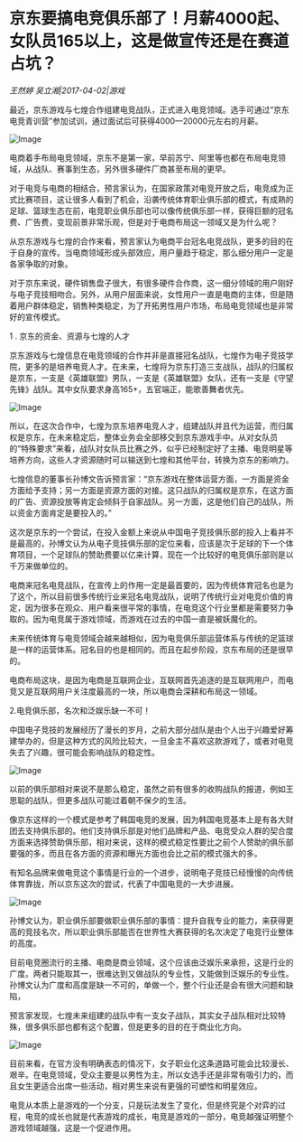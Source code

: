 # 京东要搞电竞俱乐部了！月薪4000起、女队员165以上，这是做宣传还是在赛道占坑？

*王然婷 吴立湘|2017-04-02|游戏*

最近，京东游戏与七煌合作组建电竞战队，正式进入电竞领域。选手可通过“京东电竞青训营”参加试训，通过面试后可获得4000—20000元左右的月薪。

![Image](http://p2.pstatp.com/large/37d60000fc39a6089d45)

电商着手布局电竞领域，京东不是第一家，早前苏宁、阿里等也都在布局电竞领域，从战队、赛事到生态，另外很多硬件厂商甚至布局的更早。

对于电竞与电商的相结合，预言家认为，在国家政策对电竞开放之后，电竞成为正式比赛项目，这让很多人看到了机会，沿袭传统体育职业俱乐部的模式，有成熟的足球、篮球生态在前，电竞职业俱乐部也可以像传统俱乐部一样，获得巨额的冠名费、广告费，变现前景非常乐观，但是对于电商布局这一领域又是为什么呢？

从京东游戏与七煌的合作来看，预言家认为电商平台冠名电竞战队，更多的目的在于自身的宣传。当电商领域形成头部效应，用户量趋于稳定，那么细分用户一定是各家争取的对象。

对于京东来说，硬件销售盘子很大，有很多硬件合作商，这一细分领域的用户刚好与电子竞技相吻合。另外，从用户层面来说，女性用户一直是电商的主体，但是随着用户群体稳定，销售种类稳定，为了开拓男性用户市场，布局电竞领域也是非常好的宣传模式。

1 . 京东的资金、资源与七煌的人才

京东游戏与七煌信息在电竞领域的合作并非是直接冠名战队，七煌作为电子竞技学院，更多的是培养电竞人才。在未来，七煌将为京东打造三支战队，战队的归属权是京东，一支是《英雄联盟》男队，一支是《英雄联盟》女队，还有一支是《守望先锋》战队。其中女队要求身高165+，五官端正，能歌善舞者优先。

![Image](http://p3.pstatp.com/large/37d70002c7ba16d17ffb)

所以，在这次合作中，七煌为京东培养电竞人才，组建战队并且代为运营，而归属权是京东，在未来稳定后，整体业务会全部移交到京东游戏手中。从对女队员的“特殊要求”来看，战队对女队员比赛之外，似乎已经制定好了主播、电竞明星等培养方向，这些人才资源随时可以输送到七煌和其他平台，转换为京东的影响力。

七煌信息的董事长孙博文告诉预言家：“京东游戏在整体运营方面，一方面是资金方面给予支持；另一方面是资源方面的对接。这只战队的归属权是京东，在这方面的广告、资源投放等肯定会倾斜于自家战队。另一方面，这是他们自己的战队，所以资金方面肯定是要投入的。”

这次是京东的一个尝试，在投入金额上来说从中国电子竞技俱乐部的投入上看并不是最高的，孙博文认为从电子竞技俱乐部的定位来看，应该是次于足球的下一个体育项目，一个足球队的赞助费要以亿来计算，现在一个比较好的电竞俱乐部则是以千万来做单位的。

电商来冠名电竞战队，在宣传上的作用一定是最首要的，因为传统体育冠名也是为了这个，所以目前很多传统行业来冠名电竞战队，说明了传统行业对电竞价值的肯定，因为很多在观众、用户看来很平常的事情，在电竞这个行业里都是需要努力争取的。因为电竞属于游戏领域，而游戏在过去的中国一直是被妖魔化的。

未来传统体育与电竞领域会越来越相似，因为电竞俱乐部运营体系与传统的足篮球是一样的运营体系。冠名目的也是相同的。而且在起步阶段，京东布局的还是很早的。

电商布局这块，是因为电商是互联网企业，互联网首先追逐的是互联网用户，而电竞又是互联网用户关注度最高的一块，所以电商会深耕和布局这一领域。

2.电竞俱乐部，名次和泛娱乐缺一不可！

中国电子竞技的发展经历了漫长的岁月，之前大部分战队是由个人出于兴趣爱好筹建举办的，但是这种方式的风险比较大，一旦金主不喜欢这款游戏了，或者对电竞失去了兴趣，很可能会影响战队的稳定性。

![Image](http://p3.pstatp.com/large/37d10002c8aa32e84b3a)

以前的俱乐部相对来说不是那么稳定，虽然之前有很多的收购战队的报道，例如王思聪的战队，但更多战队可能过着朝不保夕的生活。

像京东这样的一个模式是参考了韩国电竞的发展，因为韩国电竞基本上是有各大财团去支持俱乐部的。他们支持俱乐部是对他们品牌和产品、电竞受众人群的契合度方面来选择赞助俱乐部，相对来说，这样的模式稳定性要比之前个人赞助的俱乐部要强的多，而且在各方面的资源和曝光方面也会比之前的模式强大的多。

有知名品牌来做电竞这个事情是行业的一个进步，说明电子竞技已经慢慢的向传统体育靠拢，所以京东这次的尝试，代表了中国电竞的一大步进展。

![Image](http://p1.pstatp.com/large/37da0002bdace5c5176d)

孙博文认为，职业俱乐部要做职业俱乐部的事情：提升自我专业的能力，来获得更高的竞技名次，所以职业俱乐部能否在世界性大赛获得的名次决定了电竞行业整体的高度。

目前电竞圈流行的主播、电商是商业领域，这个应该由泛娱乐来承担，这是行业的广度。两者只能取其一，很难达到又做战队的专业性，又能做到泛娱乐的专业性。孙博文认为广度和高度是缺一不可的，单做一个，整个行业还是会有很大问题和缺陷，

预言家发现，七煌未来组建的战队中有一支女子战队，其实女子战队相对比较特殊，很多俱乐部也都有这个配置，但是更多的目的在于商业化方向。

![Image](http://p1.pstatp.com/large/37dc0000eb0854bca185)

目前来看，在官方没有明确表态的情况下，女子职业化这条道路可能会比较漫长、艰辛。在电竞领域，受众主要是以男性为主，所以女选手还是非常有吸引力的，而且女生更适合出席一些活动，相对男生来说有更强的可塑性和明星效应。

电竞从本质上是游戏的一个分支，只是玩法发生了变化，但是终究是个对弈的过程，电竞的成长也就是代表游戏的成长，电竞是游戏的一部分，电竞越强证明整个游戏领域越强，这是一个促进作用。

